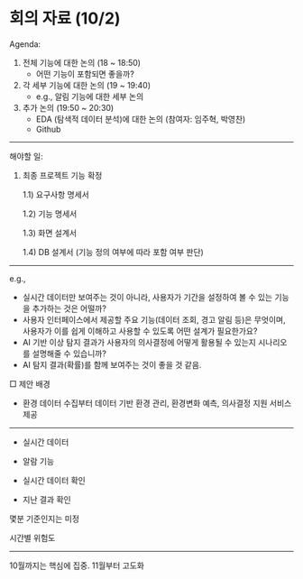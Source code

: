 # 회의 자료 (10/2)

Agenda:

1. 전체 기능에 대한 논의 (18 ~ 18:50)
    - 어떤 기능이 포함되면 좋을까?
2. 각 세부 기능에 대한 논의 (19 ~ 19:40)
    - e.g., 알림 기능에 대한 세부 논의
3. 추가 논의 (19:50 ~ 20:30)
    - EDA (탐색적 데이터 분석)에 대한 논의 (참여자: 임주혁, 박영찬)
    - Github

---

해야할 일:

1. 최종 프로젝트 기능 확정 
    
    1.1) 요구사항 명세서
    
    1.2) 기능 명세서
    
    1.3) 화면 설계서
    
    1.4) DB 설계서 (기능 정의 여부에 따라 포함 여부 판단)
    

---

e.g.,

- 실시간 데이터만 보여주는 것이 아니라, 사용자가 기간을 설정하여 볼 수 있는 기능을 추가하는 것은 어떨까?
- 사용자 인터페이스에서 제공할 주요 기능(데이터 조회, 경고 알림 등)은 무엇이며, 사용자가 이를 쉽게 이해하고 사용할 수 있도록 어떤 설계가 필요한가요?
- AI 기반 이상 탐지 결과가 사용자의 의사결정에 어떻게 활용될 수 있는지 시나리오를 설명해줄 수 있습니까?
- AI 탐지 결과(확률)를 함께 보여주는 것이 좋을 것 같음.

□ 제안 배경

- 환경 데이터 수집부터 데이터 기반 환경 관리, 환경변화 예측, 의사결정 지원 서비스 제공

---

- 실시간 데이터

- 알람 기능
- 실시간 데이터 확인
- 지난 결과 확인

몇분 기준인지는 미정

시간별 위험도

---

10월까지는 핵심에 집중. 11월부터 고도화